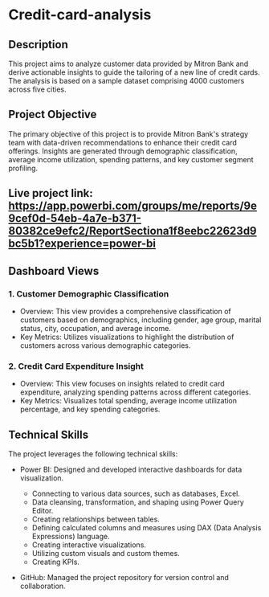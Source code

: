 # Credit-card-analysis

## Description

This project aims to analyze customer data provided by Mitron Bank and derive actionable insights to guide the tailoring of a new line of credit cards. The analysis is based on a sample dataset comprising 4000 customers across five cities.

## Project Objective

The primary objective of this project is to provide Mitron Bank's strategy team with data-driven recommendations to enhance their credit card offerings. Insights are generated through demographic classification, average income utilization, spending patterns, and key customer segment profiling.
## Live project link:  https://app.powerbi.com/groups/me/reports/9e9cef0d-54eb-4a7e-b371-80382ce9efc2/ReportSectiona1f8eebc22623d9bc5b1?experience=power-bi 

## Dashboard Views

### 1. Customer Demographic Classification

- Overview: This view provides a comprehensive classification of customers based on demographics, including gender, age group, marital status, city, occupation, and average income.
- Key Metrics: Utilizes visualizations to highlight the distribution of customers across various demographic categories.

### 2. Credit Card Expenditure Insight

- Overview: This view focuses on insights related to credit card expenditure, analyzing spending patterns across different categories.
- Key Metrics: Visualizes total spending, average income utilization percentage, and key spending categories.

## Technical Skills

The project leverages the following technical skills:

- Power BI: Designed and developed interactive dashboards for data visualization.
  -  Connecting to various data sources, such as databases, Excel.
  - Data cleansing, transformation, and shaping using Power Query Editor.
  - Creating relationships between tables.
  - Defining calculated columns and measures using DAX (Data Analysis Expressions) language.
  - Creating interactive visualizations.
  - Utilizing custom visuals and custom themes.
  - Creating KPIs.

- GitHub: Managed the project repository for version control and collaboration.
